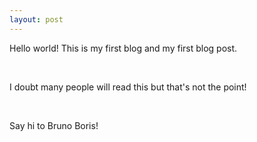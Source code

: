 ```yaml
---
layout: post
---
```


Hello world! This is my first blog and my first blog post.

<!--read on -->

<br>

I doubt many people will read this but that's not the point!

<br>

Say hi to Bruno Boris!

<br>
